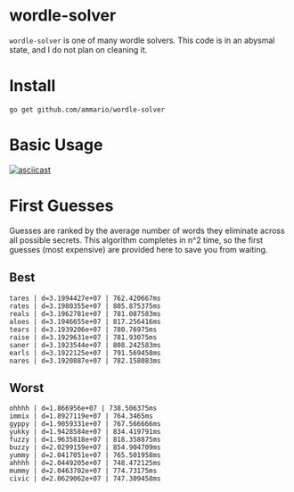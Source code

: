 # wordle-solver

`wordle-solver` is one of many wordle solvers. This code is in
an abysmal state, and I do not plan on cleaning it.

# Install

```
go get github.com/ammario/wordle-solver
```

# Basic Usage
[![asciicast](https://asciinema.org/a/evCGbBUnraHdsT8fWEQT66dQJ.svg)](https://asciinema.org/a/evCGbBUnraHdsT8fWEQT66dQJ)

# First Guesses
Guesses are ranked by the average number of words they eliminate across
all possible secrets. This algorithm completes in n^2 time, so the
first guesses (most expensive) are provided here to save you from waiting.

## Best
```
tares | d=3.1994427e+07 | 762.420667ms
rates | d=3.1980355e+07 | 805.875375ms
reals | d=3.1962781e+07 | 781.087583ms
aloes | d=3.1946655e+07 | 817.256416ms
tears | d=3.1939206e+07 | 780.76975ms
raise | d=3.1929631e+07 | 781.93075ms
saner | d=3.1923544e+07 | 808.242583ms
earls | d=3.1922125e+07 | 791.569458ms
nares | d=3.1920887e+07 | 782.158083ms
```
## Worst

```
ohhhh | d=1.866956e+07 | 738.506375ms
immix | d=1.8927119e+07 | 764.3465ms
gyppy | d=1.9059331e+07 | 767.566666ms
yukky | d=1.9428584e+07 | 834.419791ms
fuzzy | d=1.9635818e+07 | 818.358875ms
buzzy | d=2.0299159e+07 | 854.904709ms
yummy | d=2.0417051e+07 | 765.501958ms
ahhhh | d=2.0449205e+07 | 748.472125ms
mummy | d=2.0463702e+07 | 774.73175ms
civic | d=2.0629062e+07 | 747.309458ms
```